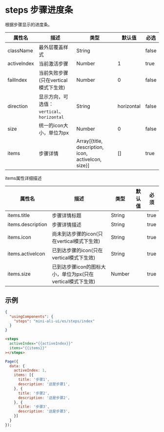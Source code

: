 # steps 步骤进度条

根据步骤显示的进度条。


| 属性名 | 描述 | 类型 | 默认值 | 必选 |
| ---- | ---- | ---- | ---- | ---- |
| className | 最外层覆盖样式 | String | | false |
| activeIndex | 当前激活步骤 | Number | 1 | true |
| failIndex | 当前失败步骤(只在vertical模式下生效) | Number | 0 | false |
| direction | 显示方向，可选值：`vertical`、`horizontal` | String | horizontal | false |
| size | 统一的icon大小，单位为px | Number | 0 | false |
| items | 步骤详情 | Array[{title, description, icon, activeIcon, size}] | [] | true |

items属性详细描述

| 属性名 | 描述 | 类型 | 默认值 | 必须 |
| ---- | ---- | ---- | ---- | ---- |
| items.title | 步骤详情标题 | String |  | true |
| items.description | 步骤详情描述 | String |  | true |
| items.icon | 尚未到达步骤的icon(只在vertical模式下生效) | String |  | true |
| items.activeIcon | 已到达步骤的icon(只在vertical模式下生效) | String |  | true |
| items.size | 已到达步骤icon的图标大小，单位为px(只在vertical模式下生效) | Number | | true |


## 示例

```json
{
  "usingComponents": {
    "steps": "mini-ali-ui/es/steps/index"
  }
}
```

```html
<steps 
  activeIndex="{{activeIndex}}"
  items="{{items}}"
></steps>
```

```javascript
Page({
  data: {
    activeIndex: 1,
    items: [{
      title: '步骤1',
      description: '这是步骤1',
    }, {
      title: '步骤2',
      description: '这是步骤2',
    }, {
      title: '步骤3',
      description: '这是步骤3',
    }]
  }
});
```